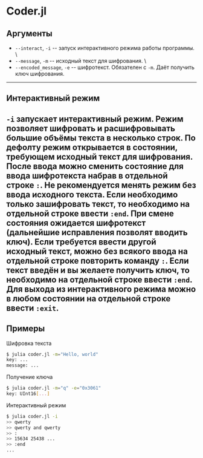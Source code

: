 # Coder.jl

## Аргументы

- `--interact`, `-i` -- запуск интерактивного режима работы программы. \
- `--message`, `-m` -- исходный текст для шифрования. \
- `--encoded_message`, `-e` -- шифротекст. Обязателен с `-m`. Даёт получить ключ шифрования.
-----
## Интерактивный режим

`-i` запускает интерактивный режим. Режим позволяет шифровать и расшифровывать большие объёмы текста в несколько строк.
По дефолту режим открывается в состоянии, требующем исходный текст для шифрования. После ввода можно сменить состояние для ввода шифротекста набрав в отдельной строке `:`. Не рекомендуется менять режим без ввода исходного текста. Если необходимо только зашифровать текст, то необходимо на отдельной строке ввести `:end`.
При смене состояния ожидается шифротекст (дальнейшие исправления позволят вводить ключ). Если требуется ввести другой исходный текст, можно без всякого ввода на отдельной строке повторить команду `:`. Если текст введён и вы желаете получить ключ, то необходимо на отдельной строке ввести `:end`. Для выхода из интерактивного режима можно в любом состоянии на отдельной строке ввести `:exit`.
-----
## Примеры

Шифровка текста

```bash
$ julia coder.jl -m="Hello, world"
key: ...
message: ...
```

Получение ключа

```bash
$ julia coder.jl -m="q" -e="0x3061"
key: UInt16[...]
```

Интерактивный режим

```bash
$ julia coder.jl -i
>> qwerty
>> qwerty and qwerty
>> :
>> 15634 25438 ...
>> :end
...
```

